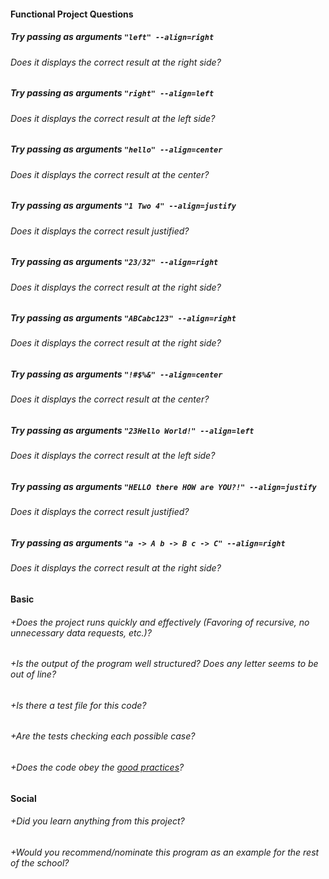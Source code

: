 #### Functional Project Questions

##### Try passing as arguments `"left" --align=right`
###### Does it displays the correct result at the right side?
##### Try passing as arguments `"right" --align=left`
###### Does it displays the correct result at the left side?
##### Try passing as arguments `"hello" --align=center`
###### Does it displays the correct result at the center?
##### Try passing as arguments `"1 Two 4" --align=justify`
###### Does it displays the correct result justified?
##### Try passing as arguments `"23/32" --align=right`
###### Does it displays the correct result at the right side?
##### Try passing as arguments `"ABCabc123" --align=right`
###### Does it displays the correct result at the right side?
##### Try passing as arguments `"!#$%&" --align=center`
###### Does it displays the correct result at the center?
##### Try passing as arguments `"23Hello World!" --align=left`
###### Does it displays the correct result at the left side?
##### Try passing as arguments `"HELLO there HOW are YOU?!" --align=justify`
###### Does it displays the correct result justified?
##### Try passing as arguments `"a -> A b -> B c -> C" --align=right`
###### Does it displays the correct result at the right side?

#### Basic

###### +Does the project runs quickly and effectively (Favoring of recursive, no unnecessary data requests, etc.)?
###### +Is the output of the program well structured? Does any letter seems to be out of line?
###### +Is there a test file for this code?
###### +Are the tests checking each possible case?
###### +Does the code obey the [good practices](https://github.com/01-edu/public/blob/master/subjects/good-practices.en.md)?

#### Social

###### +Did you learn anything from this project?
###### +Would you recommend/nominate this program as an example for the rest of the school?
